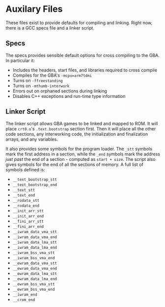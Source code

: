# Auxilary Files

These files exist to provide defaults for compiling and linking. Right now,
there is a GCC specs file and a linker script.


## Specs

The specs provides sensible default options for cross compiling to the GBA. In
particular it:
* Includes the headers, start files, and libraries required to cross compile
* Compiles for the GBA's `-mcpu=arm7tdmi`
* Turns on `-ffreestanding`
* Turns on `-mthumb-interwork`
* Errors out on orphaned sections during linking
* Disables C++ exceptions and run-time type information


## Linker Script

The linker script allows GBA games to be linked and mapped to ROM. It will place
`crt0.o`'s `.text.bootstrap` section first. Then it will place all the other
code sections, any interworking code, the initialization and finalization
arrays, and any variables.

It also provides some symbols for the program loader. The `_stt` symbols mark
the first address in a section, while the `_end` symbols mark the address *just
past* the end of a section - computed as `start + size`. The script also gives
symbols for the end of all the sections of memory. A full list of symbols
defined is:
* `__text_bootstrap_stt`
* `__text_bootstrap_end`
* `__text_stt`
* `__text_end`
* `__rodata_stt`
* `__rodata_end`
* `__init_arr_stt`
* `__init_arr_end`
* `__fini_arr_stt`
* `__fini_arr_end`
* `__iwram_data_vma_stt`
* `__iwram_data_vma_end`
* `__iwram_data_lma_stt`
* `__iwram_data_lma_end`
* `__iwram_bss_vma_stt`
* `__iwram_bss_vma_end`
* `__ewram_data_vma_stt`
* `__ewram_data_vma_end`
* `__ewram_data_lma_stt`
* `__ewram_data_lma_end`
* `__ewram_bss_vma_stt`
* `__ewram_bss_vma_end`
* `__iwram_end`
* `__crom_end`
